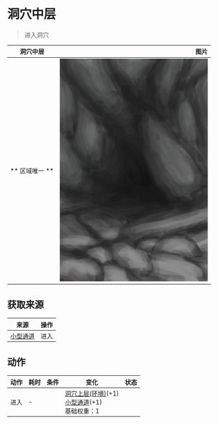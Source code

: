 # 洞穴中层  
> 进入洞穴  
  
  洞穴中层  |   图片   
 ----  |  ----:   
 ** 区域唯一 **  |  ![](Sprite/CaveEntrance.png)   
  
## 获取来源  
来源  |  操作  
----  |  ----  
[小型通道](DarkChamberCaveEntrance.md)  |  进入  
## 动作  
动作  |  耗时  |  条件  |  变化  |  状态  
----  |  ----  |  ----  |  ----  |  ----  
进入<br>  |  -  |    |  [洞穴上层(环境)](Env_MidChamber.md)(+1)<br>[小型通道](DarkChamberCaveEntrance.md)(+1)<br>基础权重：1<br>  |    
